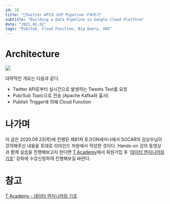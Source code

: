 ```yaml
---
id: 10
title: "🐍Twitter API로 GCP Pipeline 구축하기"
subtitle: "Building a Data Pipeline in Google Cloud Platform"
date: "2021.01.02"
tags: "Pub/Sub, Cloud Function, Big Query, GKE"
---
```


# Architecture
![](https://user-images.githubusercontent.com/60086878/103449597-aa1e3a80-4ced-11eb-8c6b-592cbe5f8a67.png)

대략적인 개요는 다음과 같다.

- Twitter API로부터 실시간으로 발생하는 Tweets Text를 요청
- Pub/Sub Topic으로 전송 (Apache Kafka와 흡사)
- Publish Trigger에 의해 Cloud Function

# 나가며 
이 글은 2020.09.23(목)에 진행된 제81차 토크ON세미나에서 SOCAR의 김상우님이 강의해주신 내용을 토대로 리마인드 차원에서 작성한 것이다. Hands-on 강의 동영상과 함께 실습을 진행해보고자 한다면 [T Academy](https://tacademy.skplanet.com/frontMain.action)에서 회원가입 후 '[데이터 엔지니어링 기초](https://tacademy.skplanet.com/live/player/onlineLectureDetail.action?seq=187#sec2)' 강좌에 수강신청하여 진행해보길 바란다.


# 참고
[T Academy - 데이터 엔지니어링 기초](https://tacademy.skplanet.com/live/player/onlineLectureDetail.action?seq=187#sec2)
